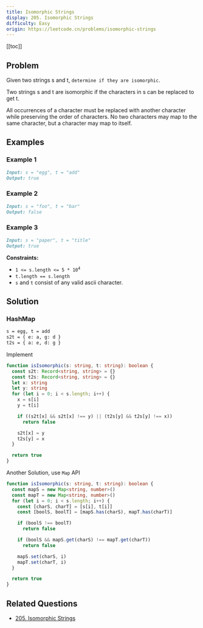 ```yaml
---
title: Isomorphic Strings
display: 205. Isomorphic Strings
difficulty: Easy
origin: https://leetcode.cn/problems/isomorphic-strings
---
```


[[toc]]

## Problem

Given two strings s and t, `determine if they are isomorphic`.

Two strings s and t are isomorphic if the characters in s can be replaced to get t.

All occurrences of a character must be replaced with another character while preserving the order of characters. No two characters may map to the same character, but a character may map to itself.

## Examples

### Example 1

```md
Input: s = "egg", t = "add"
Output: true
```

### Example 2

```md
Input: s = "foo", t = "bar"
Output: false
```

### Example 3

```md
Input: s = "paper", t = "title"
Output: true
```

**Constraints:**

- <code>1 <= s.length <= 5 * 10<sup>4</sup></code>
- `t.length == s.length`
- `s` and `t` consist of any valid ascii character.

## Solution

### HashMap

```txt
s = egg, t = add
s2t = { e: a, g: d }
t2s = { a: e, d: g }
```

Implement

```ts
function isIsomorphic(s: string, t: string): boolean {
  const s2t: Record<string, string> = {}
  const t2s: Record<string, string> = {}
  let x: string
  let y: string
  for (let i = 0; i < s.length; i++) {
    x = s[i]
    y = t[i]

    if ((s2t[x] && s2t[x] !== y) || (t2s[y] && t2s[y] !== x))
      return false

    s2t[x] = y
    t2s[y] = x
  }

  return true
}
```

Another Solution, use `Map` API

```ts
function isIsomorphic(s: string, t: string): boolean {
  const mapS = new Map<string, number>()
  const mapT = new Map<string, number>()
  for (let i = 0; i < s.length; i++) {
    const [charS, charT] = [s[i], t[i]]
    const [boolS, boolT] = [mapS.has(charS), mapT.has(charT)]

    if (boolS !== boolT)
      return false

    if (boolS && mapS.get(charS) !== mapT.get(charT))
      return false

    mapS.set(charS, i)
    mapT.set(charT, i)
  }

  return true
}
```


## Related Questions

- [205. Isomorphic Strings](/structures/hash-table/205)

